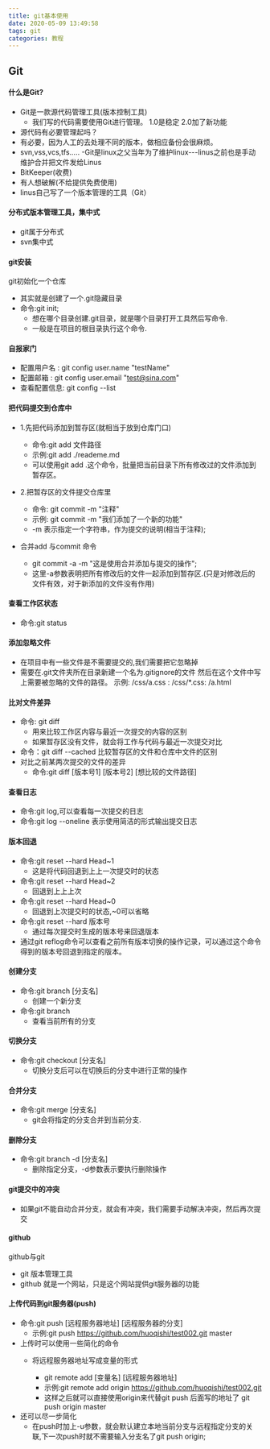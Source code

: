 ```yaml
---
title: git基本使用
date: 2020-05-09 13:49:58
tags: git
categories: 教程
---
```


## Git

#### 什么是Git?

- Git是一款源代码管理工具(版本控制工具)
    - 我们写的代码需要使用Git进行管理。
1.0是稳定
2.0加了新功能
- 源代码有必要管理起吗？
- 有必要，因为人工的去处理不同的版本，做相应备份会很麻烦。
- svn,vss,vcs,tfs.....
-Git是linux之父当年为了维护linux---linus之前也是手动维护合并把文件发给Linus
- BitKeeper(收费)
- 有人想破解(不给提供免费使用)
- linus自己写了一个版本管理的工具（Git）

#### 分布式版本管理工具，集中式

- git属于分布式
- svn集中式

#### git安装

git初始化一个仓库

- 其实就是创建了一个.git隐藏目录
- 命令:git init;
    - 想在哪个目录创建.git目录，就是哪个目录打开工具然后写命令.
    - 一般是在项目的根目录执行这个命令.

#### 自报家门

- 配置用户名 : git config user.name "testName"
- 配置邮箱 : git config user.email "test@sina.com"
- 查看配置信息: git config --list

#### 把代码提交到仓库中

- 1.先把代码添加到暂存区(就相当于放到仓库门口)
    - 命令:git add 文件路径
    - 示例:git add ./reademe.md
    - 可以使用git add .这个命令，批量把当前目录下所有修改过的文件添加到暂存区。
- 2.把暂存区的文件提交仓库里
    - 命令: git commit -m "注释"
    - 示例: git commit -m "我们添加了一个新的功能"
    - -m 表示指定一个字符串，作为提交的说明(相当于注释);
- 合并add 与commit 命令

    - git commit -a -m "这是使用合并添加与提交的操作";
    - 这里-a参数表明把所有修改后的文件一起添加到暂存区.(只是对修改后的文件有效，对于新添加的文件没有作用)

#### 查看工作区状态

- 命令:git status

#### 添加忽略文件

- 在项目中有一些文件是不需要提交的,我们需要把它忽略掉
- 需要在.git文件夹所在目录新建一个名为.gitignore的文件
然后在这个文件中写上需要被忽略的文件的路径。
示例: /css/a.css
: /css/*.css: /a.html

#### 比对文件差异

- 命令: git diff
    - 用来比较工作区内容与最近一次提交的内容的区别
    - 如果暂存区没有文件，就会将工作与代码与最近一次提交对比
- 命令：git diff --cached 比较暂存区的文件和仓库中文件的区别
- 对比之前某两次提交的文件的差异
    - 命令:git diff [版本号1] [版本号2] [想比较的文件路径]

#### 查看日志

- 命令:git log,可以查看每一次提交的日志
- 命令:git log --oneline 表示使用简洁的形式输出提交日志

#### 版本回退

- 命令:git reset --hard Head~1
    - 这是将代码回退到上上一次提交时的状态
- 命令:git reset --hard Head~2
    - 回退到上上上次
- 命令:git reset --hard Head~0
    - 回退到上次提交时的状态,~0可以省略
- 命令:git reset --hard 版本号
    - 通过每次提交时生成的版本号来回退版本
- 通过git reflog命令可以查看之前所有版本切换的操作记录，可以通过这个命令得到的版本号回退到指定的版本。

#### 创建分支

- 命令:git branch [分支名]
    - 创建一个新分支
- 命令:git branch
    - 查看当前所有的分支

#### 切换分支

- 命令:git checkout [分支名]
    - 切换分支后可以在切换后的分支中进行正常的操作

#### 合并分支

- 命令:git merge [分支名]
    - git会将指定的分支合并到当前分支.

#### 删除分支

- 命令:git branch -d [分支名]
    - 删除指定分支，-d参数表示要执行删除操作

#### git提交中的冲突

- 如果git不能自动合并分支，就会有冲突，我们需要手动解决冲突，然后再次提交

#### github

github与git

- git 版本管理工具
- github 就是一个网站，只是这个网站提供git服务器的功能

#### 上传代码到git服务器(push)

- 命令:git push [远程服务器地址] [远程服务器的分支]
    - 示例:git push https://github.com/huoqishi/test002.git master
- 上传时可以使用一些简化的命令
    - 将远程服务器地址写成变量的形式

        - git remote add [变量名] [远程服务器地址]
        - 示例:git remote add origin https://github.com/huoqishi/test002.git
        - 这样之后就可以直接使用origin来代替git push 后面写的地址了
git push origin master
- 还可以尽一步简化
    - 在push时加上-u参数，就会默认建立本地当前分支与远程指定分支的关联,下一次push时就不需要输入分支名了git push origin;